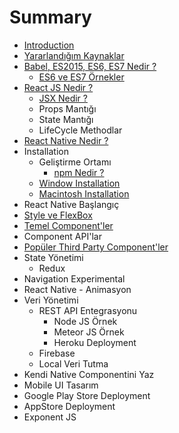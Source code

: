 # Summary

* [Introduction](README.md)
* [Yararlandığım Kaynaklar](yararlandığım-kaynaklar.md)
* [Babel, ES2015, ES6, ES7 Nedir ?](babel-es2015-es6-es7-nedir-.md)
  * [ES6 ve ES7 Örnekler](es6-örnekler.md)
* [React JS Nedir ?](chapter1.md)
  * [JSX Nedir ?](jsx-nedir-.md)
  * Props Mantığı
  * State Mantığı
  * LifeCycle Methodlar
* [React Native Nedir ?](react-native-nedir-.md)
* Installation
  * Geliştirme Ortamı
    * [npm Nedir ?](npm-nedir.md)
  * [Window Installation](window-installation.md)
  * [Macintosh Installation](macintosh-installation.md)
* React Native Başlangıç
* [Style ve FlexBox](flexbox-style.md)
* [Temel Component'ler](temel-componentler.md)
* Component API'lar
* [Popüler Third Party Component'ler](popüler-component-kütüphaneleri.md)
* State Yönetimi
  * Redux
* Navigation Experimental
* React Native - Animasyon
* Veri Yönetimi
  * REST API Entegrasyonu
    * Node JS Örnek
    * Meteor JS Örnek
    * Heroku Deployment
  * Firebase
  * Local Veri Tutma
* Kendi Native Componentini Yaz
* Mobile UI Tasarım
* Google Play Store Deployment
* AppStore Deployment
* Exponent JS

